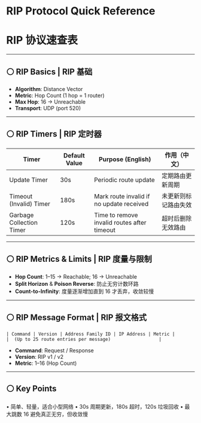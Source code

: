 # RIP Protocol Quick Reference  
# RIP 协议速查表

---

## ⚪ RIP Basics | RIP 基础
- **Algorithm**: Distance Vector  
- **Metric**: Hop Count (1 hop = 1 router)  
- **Max Hop**: 16 → Unreachable  
- **Transport**: UDP (port 520)  

---

## ⚪ RIP Timers | RIP 定时器

| Timer                   | Default Value  | Purpose (English)                          | 作用（中文）                   |
|-------------------------|----------------|--------------------------------------------|--------------------------------|
| Update Timer            | 30s            | Periodic route update                       | 定期路由更新周期                |
| Timeout (Invalid) Timer | 180s           | Mark route invalid if no update received    | 未更新则标记路由失效            |
| Garbage Collection Timer| 120s           | Time to remove invalid routes after timeout | 超时后删除无效路由              |

---

## ⚪ RIP Metrics & Limits | RIP 度量与限制
- **Hop Count**: 1–15 → Reachable; 16 → Unreachable  
- **Split Horizon** & **Poison Reverse**: 防止无穷计数环路  
- **Count-to-Infinity**: 度量逐渐增加直到 16 才丢弃，收敛较慢

---

## ⚪ RIP Message Format | RIP 报文格式
```
| Command | Version | Address Family ID | IP Address | Metric |
|  (Up to 25 route entries per message)                  |
```
- **Command**: Request / Response
- **Version**: RIP v1 / v2
- **Metric**: 1–16 (Hop Count)

---
## ⚪ Key Points
• 简单、轻量，适合小型网络
• 30s 周期更新，180s 超时，120s 垃圾回收
• 最大跳数 16 避免真正无穷，但收敛慢
